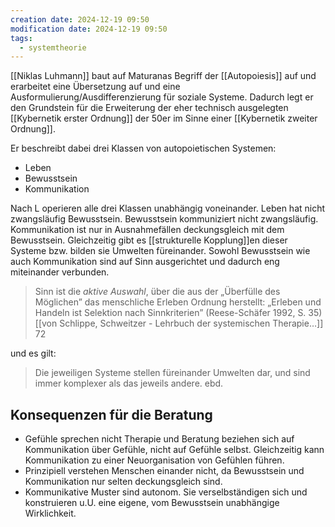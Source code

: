 ```yaml
---
creation date: 2024-12-19 09:50
modification date: 2024-12-19 09:50
tags:
  - systemtheorie
---
```

[[Niklas Luhmann]] baut auf Maturanas Begriff der [[Autopoiesis]] auf und erarbeitet eine Übersetzung auf und eine Ausformulierung/Ausdifferenzierung für soziale Systeme. Dadurch legt er den Grundstein für die Erweiterung der eher technisch ausgelegten [[Kybernetik erster Ordnung]] der 50er im Sinne einer [[Kybernetik zweiter Ordnung]]. 

Er beschreibt dabei drei Klassen von autopoietischen Systemen:
* Leben 
* Bewusstsein
* Kommunikation 

Nach L operieren alle drei Klassen unabhängig voneinander. Leben hat nicht zwangsläufig Bewusstsein. Bewusstsein kommuniziert nicht zwangsläufig. Kommunikation ist nur in Ausnahmefällen deckungsgleich mit dem Bewusstsein. 
Gleichzeitig gibt es [[strukturelle Kopplung]]en dieser Systeme bzw. bilden sie Umwelten füreinander. 
Sowohl Bewusstsein wie auch Kommunikation sind auf Sinn ausgerichtet und dadurch eng miteinander verbunden. 

> Sinn ist die *aktive Auswahl*, über die aus der „Überfülle des Möglichen” das menschliche Erleben Ordnung herstellt: „Erleben und Handeln ist Selektion nach Sinnkriterien” (Reese-Schäfer 1992, S. 35)
> [[von Schlippe, Schweitzer - Lehrbuch der systemischen Therapie…]] 72

und es gilt:
> Die jeweiligen Systeme stellen füreinander Umwelten dar, und sind immer komplexer als das jeweils andere. 
> ebd. 

## Konsequenzen für die Beratung
* Gefühle sprechen nicht
  Therapie und Beratung beziehen sich auf Kommunikation über Gefühle, nicht auf Gefühle selbst. Gleichzeitig kann Kommunikation zu einer Neuorganisation von Gefühlen führen. 
* Prinzipiell verstehen Menschen einander nicht, da Bewusstsein und Kommunikation nur selten deckungsgleich sind.
* Kommunikative Muster sind autonom.
  Sie verselbständigen sich und konstruieren u.U. eine eigene, vom Bewusstsein unabhängige Wirklichkeit.
